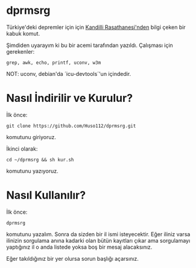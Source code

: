 # dprmsrg
Türkiye'deki depremler için için [Kandilli Rasathanesi'nden](http://www.koeri.boun.edu.tr/scripts/lst8.asp) bilgi çeken bir kabuk komut.

Şimdiden uyarayım ki bu bir acemi tarafından yazıldı.
Çalışması için gerekenler:

    grep, awk, echo, printf, uconv, w3m 
NOT: uconv, debian'da ´icu-devtools´'un içindedir.    

# Nasıl İndirilir ve Kurulur?
İlk önce:

    git clone https://github.com/Huso112/dprmsrg.git

komutunu giriyoruz.

İkinci olarak:

    cd ~/dprmsrg && sh kur.sh

komutunu yazıyoruz.

# Nasıl Kullanılır?
İlk önce:

    dprmsrg
komutunu yazalım. Sonra da sizden bir il ismi isteyecektir. Eğer iliniz varsa ilinizin sorgulama anına kadarki olan bütün kayıtları çıkar ama sorgulamayı yaptığınız il o anda listede yoksa boş bir mesaj alacaksınız. 

Eğer takıldığınız bir yer olursa sorun başlığı açarsınız.
<!--stackedit_data:
eyJoaXN0b3J5IjpbLTU0MDU2NDc1MywyODU5NTU5OTcsLTE2Mz
AxOTEzODZdfQ==
-->
